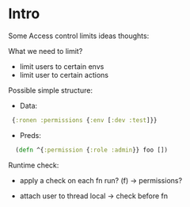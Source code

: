 # Intro 

Some Access control limits ideas thoughts:

What we need to limit?

* limit users to certain envs
* limit user to certain actions


Possible simple structure:

* Data: 
```clojure
 {:ronen :permissions {:env [:dev :test]}}
```

* Preds: 
```clojure
  (defn ^{:permission {:role :admin}} foo [])
```

Runtime check:

*  apply a check on each fn run? (f) -> permissions? 

* attach user to thread local -> check before fn

